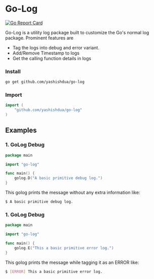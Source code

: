 # Go-Log

[![Go Report Card](https://goreportcard.com/badge/github.com/yashishdua/Go-Log)](https://goreportcard.com/report/github.com/yashishdua/Go-Log)

Go-Log is a utility log package built to customize the Go's normal log package. Prominent features are
* Tag the logs into debug and error variant.
* Add/Remove Timestamp to logs
* Get the calling function details in logs

### Install

```bash
go get github.com/yashishdua/go-log
```

### Import

```go
import (
	"github.com/yashishdua/go-log"
)
```
## Examples

### 1. GoLog Debug 

```go
package main

import "go-log"

func main() {
	golog.D("A basic primitive debug log.")
}
```

This golog prints the message without any extra information like:

```bash
$ A basic primitive debug log.
```

### 1. GoLog Debug 

```go
package main

import "go-log"

func main() {
	golog.E("This a basic primitive error log.")
}
```

This golog prints the message while tagging it as an ERROR like:

```bash
$ [ERROR] This a basic primitive error log.
```
